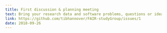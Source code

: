```yaml
---
title: First discussion & planning meeting
text: Bring your research data and software problems, questions or ideas so we can discuss them, and define the more specialised topics for the next weeks.
link: https://github.com/tibhannover/FAIR-studyGroup/issues/1
date: 2018-09-26
---
```

